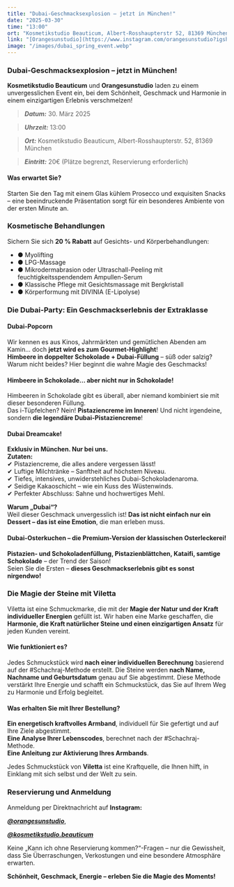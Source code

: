 ```yaml
---
title: "Dubai-Geschmacksexplosion – jetzt in München!"
date: "2025-03-30"
time: "13:00"
ort: "Kosmetikstudio Beauticum, Albert-Rosshaupterstr 52, 81369 München"
link: "[Orangesunstudio](https://www.instagram.com/orangesunstudio?igsh=MXZ4bnBnY29qY2cwMg==), [Kosmetikstudio](https://www.instagram.com/kosmetikstudio.beauticum?igsh=MTgzdmF6MWh5dnZocQ==)"
image: "/images/dubai_spring_event.webp"
---
```


### Dubai-Geschmacksexplosion – jetzt in München!

**Kosmetikstudio Beauticum** und **Orangesunstudio** laden zu einem unvergesslichen Event ein, bei dem Schönheit, Geschmack und Harmonie in einem einzigartigen Erlebnis verschmelzen!  


>  ***Datum:*** 30. März 2025

> ***Uhrzeit:*** 13:00  

> ***Ort:*** Kosmetikstudio Beauticum, Albert-Rosshaupterstr. 52, 81369 München  

> ***Eintritt:*** 20€ (Plätze begrenzt, Reservierung erforderlich)

#### **Was erwartet Sie?**

Starten Sie den Tag mit einem Glas kühlem Prosecco und exquisiten Snacks – eine beeindruckende Präsentation sorgt für ein besonderes Ambiente von der ersten Minute an.  

### Kosmetische Behandlungen
Sichern Sie sich **20 % Rabatt** auf Gesichts- und Körperbehandlungen:  
- ● Myolifting  
- ● LPG-Massage  
- ● Mikrodermabrasion oder Ultraschall-Peeling mit feuchtigkeitsspendendem Ampullen-Serum  
- ● Klassische Pflege mit Gesichtsmassage mit Bergkristall  
- ● Körperformung mit DIVINIA (E-Lipolyse)  


### Die Dubai-Party: Ein Geschmackserlebnis der Extraklasse

#### **Dubai-Popcorn**
Wir kennen es aus Kinos, Jahrmärkten und gemütlichen Abenden am Kamin... doch **jetzt wird es zum Gourmet-Highlight**!  
**Himbeere in doppelter Schokolade + Dubai-Füllung** – süß oder salzig? Warum nicht beides? Hier beginnt die wahre Magie des Geschmacks!  

#### **Himbeere in Schokolade… aber nicht nur in Schokolade!**
Himbeeren in Schokolade gibt es überall, aber niemand kombiniert sie mit dieser besonderen Füllung.  
Das i-Tüpfelchen? Nein! **Pistaziencreme im Inneren**! Und nicht irgendeine, sondern **die legendäre Dubai-Pistaziencreme**!  

#### **Dubai Dreamcake!**
**Exklusiv in München. Nur bei uns.**  
**Zutaten:**  
✔ Pistaziencreme, die alles andere vergessen lässt!  
✔ Luftige Milchtränke – Sanftheit auf höchstem Niveau.  
✔ Tiefes, intensives, unwiderstehliches Dubai-Schokoladenaroma.  
✔ Seidige Kakaoschicht – wie ein Kuss des Wüstenwinds.  
✔ Perfekter Abschluss: Sahne und hochwertiges Mehl.  

**Warum „Dubai“?**  
Weil dieser Geschmack unvergesslich ist! **Das ist nicht einfach nur ein Dessert – das ist eine Emotion**, die man erleben muss.  

#### **Dubai-Osterkuchen – die Premium-Version der klassischen Osterleckerei!**
**Pistazien- und Schokoladenfüllung, Pistazienblättchen, Kataifi, samtige Schokolade** – der Trend der Saison!  
Seien Sie die Ersten – **dieses Geschmackserlebnis gibt es sonst nirgendwo!**  


### Die Magie der Steine mit Viletta

Viletta ist eine Schmuckmarke, die mit der **Magie der Natur und der Kraft individueller Energien** gefüllt ist. Wir haben eine Marke geschaffen, die **Harmonie, die Kraft natürlicher Steine und einen einzigartigen Ansatz** für jeden Kunden vereint.  

#### Wie funktioniert es?  
Jedes Schmuckstück wird **nach einer individuellen Berechnung** basierend auf der #Schachraj-Methode erstellt. Die Steine werden **nach Name, Nachname und Geburtsdatum** genau auf Sie abgestimmt. Diese Methode verstärkt Ihre Energie und schafft ein Schmuckstück, das Sie auf Ihrem Weg zu Harmonie und Erfolg begleitet.  

#### Was erhalten Sie mit Ihrer Bestellung?  
**Ein energetisch kraftvolles Armband**, individuell für Sie gefertigt und auf Ihre Ziele abgestimmt.  
**Eine Analyse Ihrer Lebenscodes**, berechnet nach der #Schachraj-Methode.  
**Eine Anleitung zur Aktivierung Ihres Armbands**.  

Jedes Schmuckstück von **Viletta** ist eine Kraftquelle, die Ihnen hilft, in Einklang mit sich selbst und der Welt zu sein.  


### **Reservierung und Anmeldung**
Anmeldung per Direktnachricht auf **Instagram:** 

***[@orangesunstudio](https://www.instagram.com/orangesunstudio?igsh=MXZ4bnBnY29qY2cwMg==)***, 

***[@kosmetikstudio.beauticum](https://www.instagram.com/kosmetikstudio.beauticum?igsh=MTgzdmF6MWh5dnZocQ==)***  

Keine „Kann ich ohne Reservierung kommen?“-Fragen – nur die Gewissheit, dass Sie Überraschungen, Verkostungen und eine besondere Atmosphäre erwarten.  

**Schönheit, Geschmack, Energie – erleben Sie die Magie des Moments!**